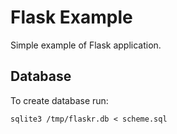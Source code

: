 Flask Example
=============

Simple example of Flask application.

Database
--------

To create database run:

    sqlite3 /tmp/flaskr.db < scheme.sql